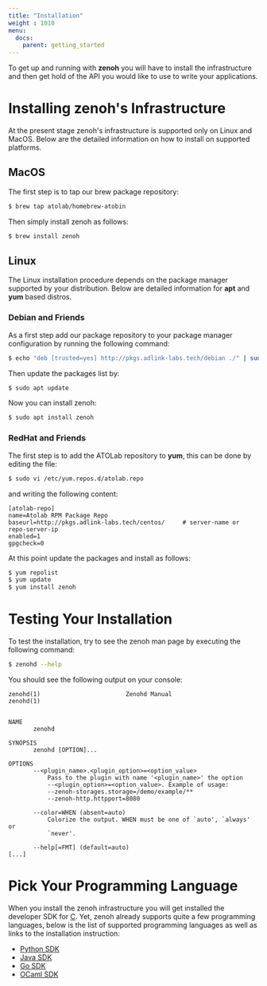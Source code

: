```yaml
---
title: "Installation"
weight : 1010
menu:
  docs:
    parent: getting_started
---
```


To get up and running with <b>zenoh</b> you will have to install the infrastructure and then get hold of the API you would like to use to write your applications. 

# Installing zenoh's Infrastructure
At the present stage zenoh's infrastructure is supported only on Linux and MacOS. Below are the detailed information on how to install on supported platforms.

## MacOS
The first step is to tap our brew package repository:

```bash
$ brew tap atolab/homebrew-atobin
```    

Then simply install zenoh as follows:

```bash
$ brew install zenoh
```

## Linux
The Linux installation procedure depends on the package manager supported by your distribution. Below are detailed information for <b>apt</b> and <b>yum</b> based distros.

### Debian and Friends
As a first step add our package repository to your package manager configuration by running the following command:

```bash
$ echo "deb [trusted=yes] http://pkgs.adlink-labs.tech/debian ./" | sudo tee -a /etc/apt/sources.list > /dev/null
```

Then update the packages list by:

```bash
$ sudo apt update
```

Now you can install zenoh:

```bash
$ sudo apt install zenoh
```

### RedHat and Friends
The first step is to add the ATOLab repository to <b>yum</b>, this can be done by editing the file:

```bash
$ sudo vi /etc/yum.repos.d/atolab.repo
```

and writing the following content:

```toml,ignore
[atolab-repo]
name=Atolab RPM Package Repo
baseurl=http://pkgs.adlink-labs.tech/centos/     # server-name or repo-server-ip
enabled=1
gpgcheck=0
```

At this point update the packages and install as follows:

```bash
$ yum repolist
$ yum update
$ yum install zenoh
```

# Testing Your Installation
To test the installation, try to see the zenoh man page by executing the following command:

```bash
$ zenohd --help
```
You should see the following output on your console:

```text
zenohd(1)                        Zenohd Manual                       zenohd(1)


NAME
       zenohd

SYNOPSIS
       zenohd [OPTION]...

OPTIONS
       --<plugin_name>.<plugin_option>=<option_value>
           Pass to the plugin with name '<plugin_name>' the option
           --<plugin_option>=<option_value>. Example of usage:
           --zenoh-storages.storage=/demo/example/**
           --zenoh-http.httpport=8080

       --color=WHEN (absent=auto)
           Colorize the output. WHEN must be one of `auto', `always' or
           `never'.

       --help[=FMT] (default=auto)
[...]           
```
# Pick Your Programming Language
When you install the zenoh infrastructure you will get installed the developer SDK for  [C](https://en.wikipedia.org/wiki/The_C_Programming_Language). Yet, zenoh already supports quite a few programming languages, below is the list of supported programming languages as well as links to the installation instruction:

- [Python SDK](https://github.com/atolab/zenoh-python)
- [Java SDK](https://github.com/atolab/zenoh-java)
- [Go SDK](https://github.com/atolab/zenoh-go)
- [OCaml SDK](https://github.com/atolab/zenoh)

